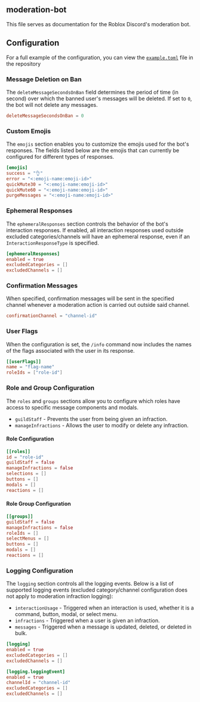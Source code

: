 ## moderation-bot

This file serves as documentation for the Roblox Discord's moderation bot.

## Configuration

For a full example of the configuration, you can view the [`example.toml`](config/guilds/example.toml) file in the
repository

### Message Deletion on Ban

The `deleteMessageSecondsOnBan` field determines the period of time (in second) over which the banned user's messages
will be deleted. If set to `0`, the bot will not delete any messages.

```toml
deleteMessageSecondsOnBan = 0
```

### Custom Emojis

The `emojis` section enables you to customize the emojis used for the bot's responses. The fields listed below are the
emojis that can currently be configured for different types of responses.

```toml
[emojis]
success = "👌"
error = "<:emoji-name:emoji-id>"
quickMute30 = "<:emoji-name:emoji-id>"
quickMute60 = "<:emoji-name:emoji-id>"
purgeMessages = "<:emoji-name:emoji-id>"
```

### Ephemeral Responses

The `ephemeralResponses` section controls the behavior of the bot's interaction responses. If enabled, all interaction
responses used outside excluded categories/channels will have an ephemeral response, even if
an `InteractionResponseType` is specified.

```toml
[ephemeralResponses]
enabled = true
excludedCategories = []
excludedChannels = []
```

### Confirmation Messages

When specified, confirmation messages will be sent in the specified channel whenever a moderation action is carried out
outside said channel.

```toml
confirmationChannel = "channel-id"
```

### User Flags

When the configuration is set, the `/info` command now includes the names of the flags associated with the user in its
response.

```toml
[[userFlags]]
name = "flag-name"
roleIds = ["role-id"]
```

### Role and Group Configuration

The `roles` and `groups` sections allow you to configure which roles have access to specific message components and
modals.

- `guildStaff` - Prevents the user from being given an infraction.
- `manageInfractions` - Allows the user to modify or delete any infraction.

#### Role Configuration

```toml
[[roles]]
id = "role-id"
guildStaff = false
manageInfractions = false
selections = []
buttons = []
modals = []
reactions = []
```

#### Role Group Configuration

```toml
[[groups]]
guildStaff = false
manageInfractions = false
roleIds = []
selectMenus = []
buttons = []
modals = []
reactions = []
```

### Logging Configuration

The `logging` section controls all the logging events. Below is a list of supported logging events (excluded
category/channel configuration does not apply to moderation infraction logging):

* `interactionUsage` - Triggered when an interaction is used, whether it is a command, button, modal, or select menu.
* `infractions` - Triggered when a user is given an infraction.
* `messages` - Triggered when a message is updated, deleted, or deleted in bulk.

```toml
[logging]
enabled = true
excludedCategories = []
excludedChannels = []

[logging.loggingEvent]
enabled = true
channelId = "channel-id"
excludedCategories = []
excludedChannels = []
```